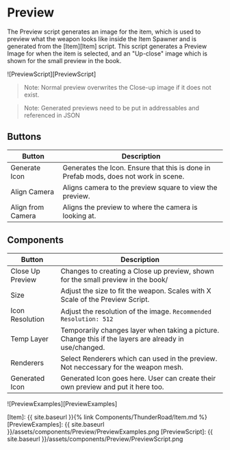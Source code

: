 # Preview

The Preview script generates an image for the item, which is used to preview what the weapon looks like inside the Item Spawner and is generated from the [Item][Item] script. This script generates a Preview Image for when the item is selected, and an "Up-close" image which is shown for the small preview in the book.

![PreviewScript][PreviewScript]

>Note: Normal preview overwrites the Close-up image if it does not exist.

>Note: Generated previews need to be put in addressables and referenced in JSON

## Buttons

| Button                            | Description
| ---                               | ---
|Generate Icon                      | Generates the Icon. Ensure that this is done in Prefab mods, does not work in scene.
|Align Camera                       | Aligns camera to the preview square to view the preview.
|Align from Camera                  | Aligns the preview to where the camera is looking at.

## Components

| Button                            | Description
| ---                               | ---
|Close Up Preview                   | Changes to creating a Close up preview, shown for the small preview in the book/
|Size                               | Adjust the size to fit the weapon. Scales with X Scale of the Preview Script.
|Icon Resolution                    | Adjust the resolution of the image. `Recommended Resolution: 512`
|Temp Layer                         | Temporarily changes layer when taking a picture. Change this if the layers are already in use/changed.
| Renderers                         | Select Renderers which can used in the preview. Not neccessary for the weapon mesh.
| Generated Icon                    | Generated Icon goes here. User can create their own preview and put it here too.

![PreviewExamples][PreviewExamples]


[Item]: {{ site.baseurl }}{% link Components/ThunderRoad/Item.md %}
[PreviewExamples]: {{ site.baseurl }}/assets/components/Preview/PreviewExamples.png
[PreviewScript]: {{ site.baseurl }}/assets/components/Preview/PreviewScript.png